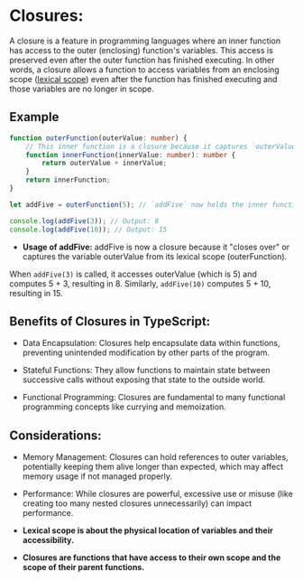 # Closures:
A closure is a feature in programming languages where an inner function has access to the outer (enclosing) function's variables. This access is preserved even after the outer function has finished executing. In other words, a closure allows a function to access variables from an enclosing scope ([lexical scope](/02_scopes/README.md#lexical-scope)) even after the function has finished executing and those variables are no longer in scope.

## Example

```ts
function outerFunction(outerValue: number) {
    // This inner function is a closure because it captures `outerValue`.
    function innerFunction(innerValue: number): number {
        return outerValue + innerValue;
    }
    return innerFunction;
}

let addFive = outerFunction(5); // `addFive` now holds the inner function with `outerValue` as 5

console.log(addFive(3)); // Output: 8
console.log(addFive(10)); // Output: 15
```

- **Usage of addFive:**
addFive is now a closure because it "closes over" or captures the variable outerValue from its lexical scope (outerFunction).

When `addFive(3)` is called, it accesses outerValue (which is 5) and computes 5 + 3, resulting in 8.
Similarly, `addFive(10)` computes 5 + 10, resulting in 15.

## Benefits of Closures in TypeScript:
* Data Encapsulation: Closures help encapsulate data within functions, preventing unintended modification by other parts of the program.

* Stateful Functions: They allow functions to maintain state between successive calls without exposing that state to the outside world.

* Functional Programming: Closures are fundamental to many functional programming concepts like currying and memoization.

## Considerations:
* Memory Management: Closures can hold references to outer variables, potentially keeping them alive longer than expected, which may affect memory usage if not managed properly.

* Performance: While closures are powerful, excessive use or misuse (like creating too many nested closures unnecessarily) can impact performance.

* **Lexical scope is about the physical location of variables and their accessibility.**
* **Closures are functions that have access to their own scope and the scope of their parent functions.**